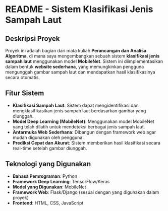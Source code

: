 # README - Sistem Klasifikasi Jenis Sampah Laut  

## Deskripsi Proyek  
Proyek ini adalah bagian dari mata kuliah **Perancangan dan Analisa Algoritma**, di mana saya mengembangkan sebuah sistem **klasifikasi jenis sampah laut** menggunakan model **MobileNet**. Sistem ini diimplementasikan dalam bentuk **website sederhana**, yang memungkinkan pengguna mengunggah gambar sampah laut dan mendapatkan hasil klasifikasinya secara otomatis.  

## Fitur Sistem  
- **Klasifikasi Sampah Laut**: Sistem dapat mengidentifikasi dan mengklasifikasikan jenis sampah laut berdasarkan gambar yang diunggah.  
- **Model Deep Learning (MobileNet)**: Menggunakan model MobileNet yang telah dilatih untuk mendeteksi berbagai jenis sampah laut.  
- **Antarmuka Web Sederhana**: Dibangun dengan framework web agar mudah digunakan oleh pengguna.  
- **Prediksi Cepat dan Akurat**: Sistem memberikan hasil klasifikasi secara real-time setelah gambar diunggah.  

## Teknologi yang Digunakan  
- **Bahasa Pemrograman**: Python  
- **Framework Deep Learning**: TensorFlow/Keras  
- **Model yang Digunakan**: MobileNet  
- **Framework Web**: Flask/Django (sesuai dengan yang digunakan dalam proyek)  
- **Frontend**: HTML, CSS, JavaScript  
